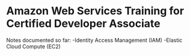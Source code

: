 # Amazon Web Services Training for Certified Developer Associate

Notes documented so far:
-Identity Access Management (IAM)
-Elastic Cloud Compute (EC2)
